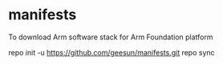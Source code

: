 # manifests
To download Arm software stack for Arm Foundation platform

repo init -u https://github.com/geesun/manifests.git
repo sync 
